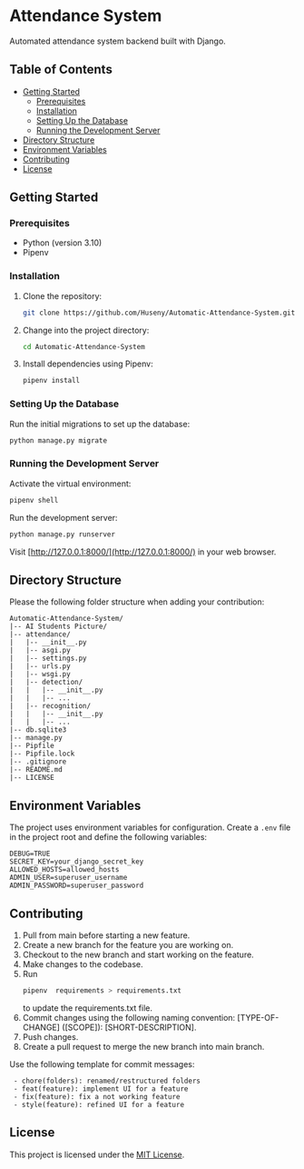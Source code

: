 # Attendance System

Automated attendance system backend built with Django.

## Table of Contents

- [Getting Started](#getting-started)
  - [Prerequisites](#prerequisites)
  - [Installation](#installation)
  - [Setting Up the Database](#setting-up-the-database)
  - [Running the Development Server](#running-the-development-server)
- [Directory Structure](#directory-structure)
- [Environment Variables](#environment-variables)
- [Contributing](#contributing)
- [License](#license)

## Getting Started

### Prerequisites

- Python (version 3.10)
- Pipenv

### Installation

1. Clone the repository:

   ```bash
   git clone https://github.com/Huseny/Automatic-Attendance-System.git
   ```

2. Change into the project directory:

   ```bash
   cd Automatic-Attendance-System
   ```

3. Install dependencies using Pipenv:

   ```bash
   pipenv install
   ```

### Setting Up the Database

Run the initial migrations to set up the database:

```bash
python manage.py migrate
```

### Running the Development Server

Activate the virtual environment:

```bash
pipenv shell
```

Run the development server:

```bash
python manage.py runserver
```

Visit [http://127.0.0.1:8000/](http://127.0.0.1:8000/) in your web browser.

## Directory Structure

Please the following folder structure when adding your contribution:

```
Automatic-Attendance-System/
|-- AI Students Picture/
|-- attendance/
|   |-- __init__.py
|   |-- asgi.py
|   |-- settings.py
|   |-- urls.py
|   |-- wsgi.py
|   |-- detection/
|   |   |-- __init__.py
|   |   |-- ...
|   |-- recognition/
|   |   |-- __init__.py
|   |   |-- ...
|-- db.sqlite3
|-- manage.py
|-- Pipfile
|-- Pipfile.lock
|-- .gitignore
|-- README.md
|-- LICENSE
```

## Environment Variables

The project uses environment variables for configuration. Create a `.env` file in the project root and define the following variables:

```env
DEBUG=TRUE
SECRET_KEY=your_django_secret_key
ALLOWED_HOSTS=allowed_hosts
ADMIN_USER=superuser_username
ADMIN_PASSWORD=superuser_password
```

## Contributing

1. Pull from main before starting a new feature.
2. Create a new branch for the feature you are working on.
3. Checkout to the new branch and start working on the feature.
4. Make changes to the codebase.
5. Run 
   ```bash
   pipenv  requirements > requirements.txt
   ``` 
   to update the requirements.txt file.
5. Commit changes using the following naming convention: [TYPE-OF-CHANGE] ([SCOPE]): [SHORT-DESCRIPTION].
6. Push changes.
7. Create a pull request to merge the new branch into main branch.

Use the following template for commit messages:

```
 - chore(folders): renamed/restructured folders
 - feat(feature): implement UI for a feature
 - fix(feature): fix a not working feature
 - style(feature): refined UI for a feature
```


## License

This project is licensed under the [MIT License](LICENSE).